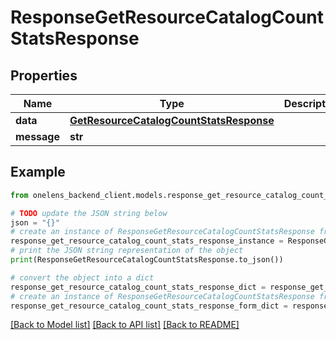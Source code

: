 # ResponseGetResourceCatalogCountStatsResponse


## Properties

Name | Type | Description | Notes
------------ | ------------- | ------------- | -------------
**data** | [**GetResourceCatalogCountStatsResponse**](GetResourceCatalogCountStatsResponse.md) |  | 
**message** | **str** |  | [optional] 

## Example

```python
from onelens_backend_client.models.response_get_resource_catalog_count_stats_response import ResponseGetResourceCatalogCountStatsResponse

# TODO update the JSON string below
json = "{}"
# create an instance of ResponseGetResourceCatalogCountStatsResponse from a JSON string
response_get_resource_catalog_count_stats_response_instance = ResponseGetResourceCatalogCountStatsResponse.from_json(json)
# print the JSON string representation of the object
print(ResponseGetResourceCatalogCountStatsResponse.to_json())

# convert the object into a dict
response_get_resource_catalog_count_stats_response_dict = response_get_resource_catalog_count_stats_response_instance.to_dict()
# create an instance of ResponseGetResourceCatalogCountStatsResponse from a dict
response_get_resource_catalog_count_stats_response_form_dict = response_get_resource_catalog_count_stats_response.from_dict(response_get_resource_catalog_count_stats_response_dict)
```
[[Back to Model list]](../README.md#documentation-for-models) [[Back to API list]](../README.md#documentation-for-api-endpoints) [[Back to README]](../README.md)



